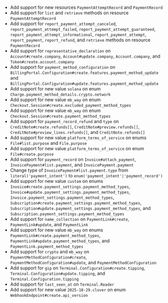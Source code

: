 * Add support for new resources `PaymentAttemptRecord` and `PaymentRecord`
* Add support for `list` and `retrieve` methods on resource `PaymentAttemptRecord`
* Add support for `report_payment_attempt_canceled`, `report_payment_attempt_failed`, `report_payment_attempt_guaranteed`, `report_payment_attempt_informational`, `report_payment_attempt`, `report_payment`, `report_refund`, and `retrieve` methods on resource `PaymentRecord`
* Add support for `representative_declaration` on `Account#create.company`, `Account#update.company`, `Account.company`, and `Token#create.account.company`
* Add support for `payment_method_configuration` on `BillingPortal.Configuration#create.features.payment_method_update` and `BillingPortal.Configuration#update.features.payment_method_update`
* Add support for new value `solana` on enum `Charge.payment_method_details.crypto.network`
* Add support for new value `mb_way` on enum `Checkout.Session#create.excluded_payment_method_types`
* Add support for new value `mb_way` on enum `Checkout.Session#create.payment_method_types`
* Add support for `payment_record_refund` and `type` on `CreditNote#create.refunds[]`, `CreditNote#preview.refunds[]`, `CreditNote#preview_lines.refunds[]`, and `CreditNote.refunds[]`
* Add support for new value `platform_terms_of_service` on enums `File#list.purpose` and `File.purpose`
* Add support for new value `platform_terms_of_service` on enum `File#create.purpose`
* Add support for `payment_record` on `Invoice#attach_payment`, `InvoicePayment#list.payment`, and `InvoicePayment.payment`
* Change type of `InvoicePayment#list.payment.type` from `literal('payment_intent')` to `enum('payment_intent'|'payment_record')`
* Add support for new value `custom` on enums `Invoice#create.payment_settings.payment_method_types`, `Invoice#update.payment_settings.payment_method_types`, `Invoice.payment_settings.payment_method_types`, `Subscription#create.payment_settings.payment_method_types`, `Subscription#update.payment_settings.payment_method_types`, and `Subscription.payment_settings.payment_method_types`
* Add support for `name_collection` on `PaymentLink#create`, `PaymentLink#update`, and `PaymentLink`
* Add support for new value `mb_way` on enums `PaymentLink#create.payment_method_types`, `PaymentLink#update.payment_method_types`, and `PaymentLink.payment_method_types`
* Add support for `crypto` and `mb_way` on `PaymentMethodConfiguration#create`, `PaymentMethodConfiguration#update`, and `PaymentMethodConfiguration`
* Add support for `gip` on `Terminal.Configuration#create.tipping`, `Terminal.Configuration#update.tipping`, and `Terminal.Configuration.tipping`
* Add support for `last_seen_at` on `Terminal.Reader`
* Add support for new value `2025-10-29.clover` on enum `WebhookEndpoint#create.api_version`